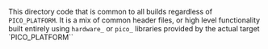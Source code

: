 This directory code that is common to all builds regardless of `PICO_PLATFORM`. It is a mix
of common header files, or high level functionality built entirely using `hardware_` or `pico_` libraries provided
by the actual target `PICO_PLATFORM`` 